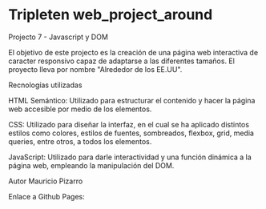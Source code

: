 # Tripleten web_project_around

Projecto 7 - Javascript y DOM

El objetivo de este projecto es la creación de una página web interactiva de caracter responsivo capaz de adaptarse a las diferentes tamaños. El proyecto lleva por nombre "Alrededor de los EE.UU".

Recnologías utilizadas

HTML Semántico: Utilizado para estructurar el contenido y hacer la página web accesible por medio de los elementos.

CSS: Utilizado para diseñar la interfaz, en el cual se ha aplicado distintos estilos como colores, estilos de fuentes, sombreados, flexbox, grid, media queries, entre otros, a todos los elementos.

JavaScript: Utilizado para darle interactividad y una función dinámica a la página web, empleando la manipulación del DOM.

Autor
Mauricio Pizarro

Enlace a Github Pages:
